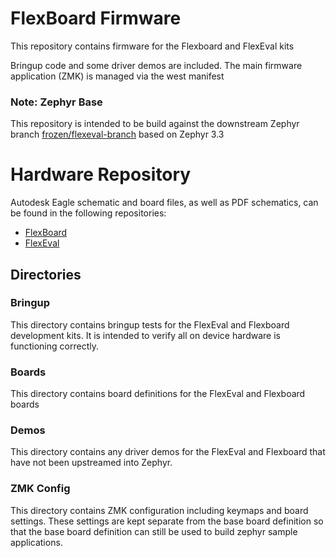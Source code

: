 # FlexBoard Firmware

This repository contains firmware for the Flexboard and FlexEval kits

Bringup code and some driver demos are included. The main firmware
application (ZMK) is managed via the west manifest

### Note: Zephyr Base
This repository is intended to be build against the downstream Zephyr branch
[frozen/flexeval-branch](https://github.com/danieldegrasse/zephyr/tree/frozen/flexeval-branch)
based on Zephyr 3.3

# Hardware Repository

Autodesk Eagle schematic and board files, as well as PDF schematics, can be
found in the following repositories:
- [FlexBoard](https://github.com/danieldegrasse/Flexboard)
- [FlexEval](https://github.com/danieldegrasse/FlexEval)

## Directories
### Bringup

This directory contains bringup tests for the FlexEval and Flexboard
development kits. It is intended to verify all
on device hardware is functioning correctly.

### Boards
This directory contains board definitions for the FlexEval and Flexboard
boards

### Demos
This directory contains any driver demos for the FlexEval and Flexboard that
have not been upstreamed into Zephyr.

### ZMK Config
This directory contains ZMK configuration including keymaps and board settings.
These settings are kept separate from the base board definition so that
the base board definition can still be used to build zephyr sample
applications.
